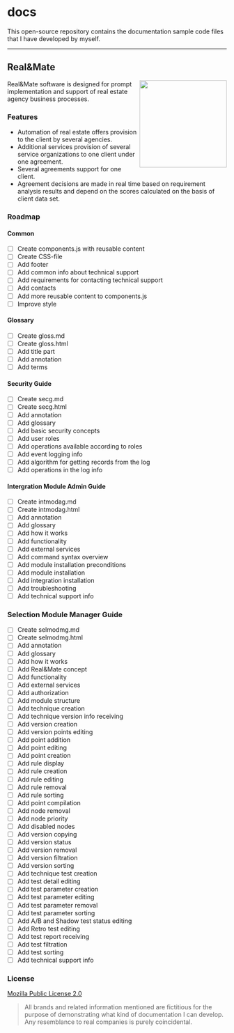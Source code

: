 # docs
This open-source repository contains the documentation sample code files that I have developed by myself.

---
## Real&Mate

<img align="right" width="200" height="200" src="https://raw.githubusercontent.com/Vladislav-Kazantsev/docs/main/logo_transparent.jpg">

Real&Mate software is designed for prompt implementation and support of real estate agency business processes.

### Features

* Automation of real estate offers provision to the client by several agencies.
* Additional services provision of several service organizations to one client under one agreement.
* Several agreements support for one client.
* Agreement decisions are made in real time based on requirement analysis results and depend on the scores calculated on the basis of client data set.<br clear="right"/>

### Roadmap
#### Common
* [ ] Create components.js with reusable content
* [ ] Create CSS-file
* [ ] Add footer
* [ ] Add common info about technical support
* [ ] Add requirements for contacting technical support
* [ ] Add contacts
* [ ] Add more reusable content to components.js
* [ ] Improve style
#### Glossary
* [ ] Create gloss.md
* [ ] Create gloss.html
* [ ] Add title part
* [ ] Add annotation
* [ ] Add terms
#### Security Guide
* [ ] Create secg.md
* [ ] Create secg.html
* [ ] Add annotation
* [ ] Add glossary
* [ ] Add basic security concepts
* [ ] Add user roles
* [ ] Add operations available according to roles
* [ ] Add event logging info
* [ ] Add algorithm for getting records from the log
* [ ] Add operations in the log info
#### Intergration Module Admin Guide
* [ ] Create intmodag.md
* [ ] Create intmodag.html
* [ ] Add annotation
* [ ] Add glossary
* [ ] Add how it works
* [ ] Add functionality
* [ ] Add external services
* [ ] Add command syntax overview
* [ ] Add module installation preconditions
* [ ] Add module installation
* [ ] Add integration installation
* [ ] Add troubleshooting
* [ ] Add technical support info
### Selection Module Manager Guide
* [ ] Create selmodmg.md
* [ ] Create selmodmg.html
* [ ] Add annotation
* [ ] Add glossary
* [ ] Add how it works
* [ ] Add Real&Mate concept
* [ ] Add functionality
* [ ] Add external services
* [ ] Add authorization
* [ ] Add module structure
* [ ] Add technique creation
* [ ] Add technique version info receiving
* [ ] Add version creation
* [ ] Add version points editing
* [ ] Add point addition
* [ ] Add point editing
* [ ] Add point creation
* [ ] Add rule display
* [ ] Add rule creation
* [ ] Add rule editing
* [ ] Add rule removal
* [ ] Add rule sorting
* [ ] Add point compilation
* [ ] Add node removal
* [ ] Add node priority
* [ ] Add disabled nodes
* [ ] Add version copying
* [ ] Add version status
* [ ] Add version removal
* [ ] Add version filtration
* [ ] Add version sorting
* [ ] Add technique test creation
* [ ] Add test detail editing
* [ ] Add test parameter creation
* [ ] Add test parameter editing
* [ ] Add test parameter removal
* [ ] Add test parameter sorting
* [ ] Add A/B and Shadow test status editing
* [ ] Add Retro test editing
* [ ] Add test report receiving
* [ ] Add test filtration
* [ ] Add test sorting
* [ ] Add technical support info
### License
[Mozilla Public License 2.0](https://choosealicense.com/licenses/mpl-2.0/)
> All brands and related information mentioned are fictitious for the purpose of demonstrating what kind of documentation I can develop. Any resemblance to real companies is purely coincidental.

